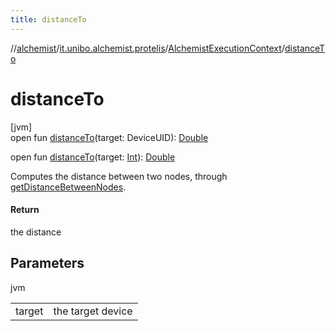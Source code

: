 ```yaml
---
title: distanceTo
---
```

//[alchemist](../../../index.html)/[it.unibo.alchemist.protelis](../index.html)/[AlchemistExecutionContext](index.html)/[distanceTo](distance-to.html)



# distanceTo



[jvm]\
open fun [distanceTo](distance-to.html)(target: DeviceUID): [Double](https://kotlinlang.org/api/latest/jvm/stdlib/kotlin/-double/index.html)

open fun [distanceTo](distance-to.html)(target: [Int](https://kotlinlang.org/api/latest/jvm/stdlib/kotlin/-int/index.html)): [Double](https://kotlinlang.org/api/latest/jvm/stdlib/kotlin/-double/index.html)



Computes the distance between two nodes, through [getDistanceBetweenNodes](../../it.unibo.alchemist.model.interfaces/-environment/get-distance-between-nodes.html).



#### Return



the distance



## Parameters


jvm

| | |
|---|---|
| target | the target device |




